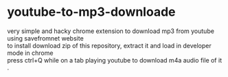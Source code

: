 # youtube-to-mp3-downloade
very simple and hacky chrome extension to download mp3 from youtube using savefromnet website<br>
to install download zip of this repository, extract it and load in developer mode in chrome<br>
press ctrl+Q while on a tab playing youtube to download m4a audio file of it
.
